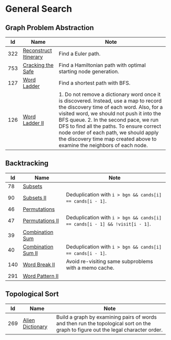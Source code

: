 # General Search

## Graph Problem Abstraction
| Id      | Name                                        | Note               |
|---------|---------------------------------------------|--------------------|
| 322     |  <a href="https://github.com/ZSShen/Hacking-Tech-Interview/blob/main/AlgorithmDesign/src/332_Reconstruct_Itinerary.cpp" target="_blank">Reconstruct Itinerary</a>| Find a Euler path. |
| 753     |  <a href="https://github.com/ZSShen/Hacking-Tech-Interview/blob/main/AlgorithmDesign/src/753_Cracking_the_Safe.cpp" target="_blank">Cracking the Safe</a>| Find a Hamiltonian path with optimal starting node generation. |
| 127     |  <a href="https://github.com/ZSShen/Hacking-Tech-Interview/blob/main/AlgorithmDesign/src/127_Word_Ladder.cpp" target="_blank">Word Ladder</a>| Find a shortest path with BFS. |
| 126     |  <a href="https://github.com/ZSShen/Hacking-Tech-Interview/blob/main/AlgorithmDesign/src/126_Word_Ladder_II.cpp" target="_blank">Word Ladder II</a>| 1. Do not remove a dictionary word once it is discovered. Instead, use a map to record the discovery time of each word. Also, for a visited word, we should not push it into the BFS queue.  2. In the second pace, we run DFS to find all the paths. To ensure correct node order of each path, we should apply the discovery time map created above to examine the neighbors of each node. |


## Backtracking
| Id      | Name                                        | Note               |
|---------|---------------------------------------------|--------------------|
| 78     |  <a href="https://github.com/ZSShen/Hacking-Tech-Interview/blob/main/AlgorithmDesign/src/78_Subsets.cpp" target="_blank">Subsets</a>|  |
| 90     |  <a href="https://github.com/ZSShen/Hacking-Tech-Interview/blob/main/AlgorithmDesign/src/90_Subsets_II.cpp" target="_blank">Subsets II</a>| Deduplication with `i > bgn && cands[i] == cands[i - 1]`. |
| 46     |  <a href="https://github.com/ZSShen/Hacking-Tech-Interview/blob/main/AlgorithmDesign/src/46_Permutations.cpp" target="_blank">Permutations</a>|  |
| 47     |  <a href="https://github.com/ZSShen/Hacking-Tech-Interview/blob/main/AlgorithmDesign/src/47_Permutations_II.cpp" target="_blank">Permutations II</a>| Deduplication with `i > bgn && cands[i] == cands[i - 1] && !visit[i - 1]`. |
| 39     |  <a href="https://github.com/ZSShen/Hacking-Tech-Interview/blob/main/AlgorithmDesign/src/39_Combination_Sum.cpp" target="_blank">Combination Sum</a>|  |
| 40     |  <a href="https://github.com/ZSShen/Hacking-Tech-Interview/blob/main/AlgorithmDesign/src/40_Combination_Sum_II.cpp" target="_blank">Combination Sum II</a>| Deduplication with `i > bgn && cands[i] == cands[i - 1]`. |
| 140     |  <a href="https://github.com/ZSShen/Hacking-Tech-Interview/blob/main/AlgorithmDesign/src/140_Word_Break_II.cpp" target="_blank">Word Break II</a>| Avoid re-visiting same subproblems with a memo cache. |
| 291     |  <a href="https://github.com/ZSShen/Hacking-Tech-Interview/blob/main/AlgorithmDesign/src/291_Word_Pattern_II.cpp" target="_blank">Word Pattern II</a>|  |


## Topological Sort
| Id      | Name                                        | Note               |
|---------|---------------------------------------------|--------------------|
| 269     |  <a href="https://github.com/ZSShen/Hacking-Tech-Interview/blob/main/AlgorithmDesign/src/269_Alien_Dictionary.cpp" target="_blank">Alien Dictionary</a>| Build a graph by examining pairs of words and then run the topological sort on the graph to figure out the legal character order. |
